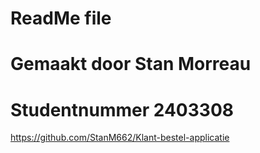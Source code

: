 # ReadMe file
# Gemaakt door Stan Morreau
# Studentnummer 2403308


https://github.com/StanM662/Klant-bestel-applicatie
